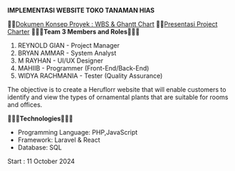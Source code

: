 **IMPLEMENTASI WEBSITE TOKO TANAMAN HIAS**  

⛓️‍💥[Dokumen Konsep Proyek : WBS & Ghantt Chart](https://www.canva.com/design/DAGUL--l3fE/mIlRkX1VjtUJzpeSy5uU_g/view?utm_content=DAGUL--l3fE&utm_campaign=designshare&utm_medium=link&utm_source=editor)
⛓️‍💥[Presentasi Project Charter](https://drive.google.com/file/d/1m_gXcK6auPrQHFj71_AK5I2kPSaKGHB-/view?usp=sharing)
**🧑‍🤝‍🧑Team 3 Members and Roles🧑‍🤝‍🧑**  
1. REYNOLD GIAN - Project Manager  
2. BRYAN AMMAR - System Analyst  
3. M RAYHAN - UI/UX Designer  
4. MAHIIB - Programmer (Front-End/Back-End)  
5. WIDYA RACHMANIA - Tester (Quality Assurance)  

The objective is to create a Heruflorr website that will enable customers to identify and view the types of ornamental plants that are suitable for rooms and offices.

**👩🏻‍💻Technologies👨🏻‍💻**  
- Programming Language: PHP,JavaScript  
- Framework: Laravel & React  
- Database: SQL   

Start : 11 October 2024
